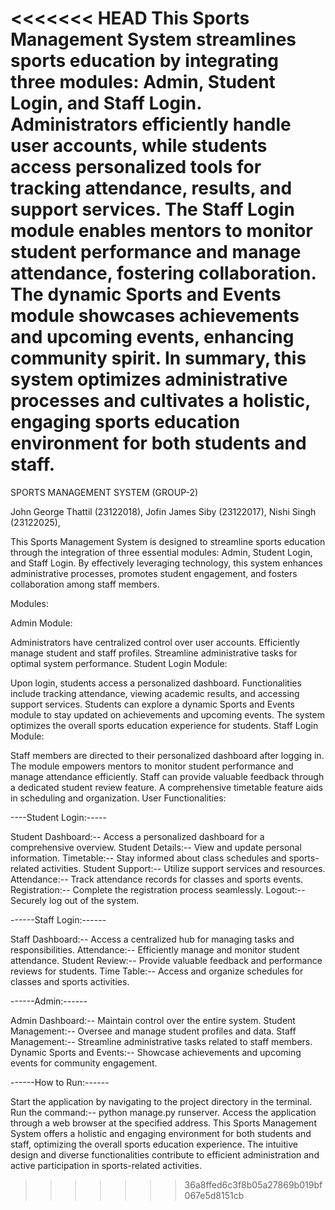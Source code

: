 <<<<<<< HEAD
This Sports Management System streamlines sports education by integrating three modules:
Admin, Student Login, and Staff Login. Administrators efficiently handle user accounts, while
students access personalized tools for tracking attendance, results, and support services. The
Staff Login module enables mentors to monitor student performance and manage attendance,
fostering collaboration. The dynamic Sports and Events module showcases achievements and
upcoming events, enhancing community spirit. In summary, this system optimizes administrative
processes and cultivates a holistic, engaging sports education environment for both students and
staff.
=======
SPORTS MANAGEMENT SYSTEM (GROUP-2)

John George Thattil (23122018),
Jofin James Siby (23122017),
Nishi Singh (23122025),

This Sports Management System is designed to streamline sports education through the integration of three essential modules: Admin, Student Login, and Staff Login. By effectively leveraging technology, this system enhances administrative processes, promotes student engagement, and fosters collaboration among staff members.

Modules:

Admin Module:

Administrators have centralized control over user accounts.
Efficiently manage student and staff profiles.
Streamline administrative tasks for optimal system performance.
Student Login Module:

Upon login, students access a personalized dashboard.
Functionalities include tracking attendance, viewing academic results, and accessing support services.
Students can explore a dynamic Sports and Events module to stay updated on achievements and upcoming events.
The system optimizes the overall sports education experience for students.
Staff Login Module:

Staff members are directed to their personalized dashboard after logging in.
The module empowers mentors to monitor student performance and manage attendance efficiently.
Staff can provide valuable feedback through a dedicated student review feature.
A comprehensive timetable feature aids in scheduling and organization.
User Functionalities:

----Student Login:-----

Student Dashboard:-- Access a personalized dashboard for a comprehensive overview.
Student Details:-- View and update personal information.
Timetable:-- Stay informed about class schedules and sports-related activities.
Student Support:-- Utilize support services and resources.
Attendance:-- Track attendance records for classes and sports events.
Registration:-- Complete the registration process seamlessly.
Logout:-- Securely log out of the system.

------Staff Login:------

Staff Dashboard:-- Access a centralized hub for managing tasks and responsibilities.
Attendance:-- Efficiently manage and monitor student attendance.
Student Review:-- Provide valuable feedback and performance reviews for students.
Time Table:-- Access and organize schedules for classes and sports activities.

------Admin:------

Admin Dashboard:-- Maintain control over the entire system.
Student Management:-- Oversee and manage student profiles and data.
Staff Management:-- Streamline administrative tasks related to staff members.
Dynamic Sports and Events:-- Showcase achievements and upcoming events for community engagement.

------How to Run:------

Start the application by navigating to the project directory in the terminal.
Run the command:-- python manage.py runserver.
Access the application through a web browser at the specified address.
This Sports Management System offers a holistic and engaging environment for both students and staff, optimizing the overall sports education experience. The intuitive design and diverse functionalities contribute to efficient administration and active participation in sports-related activities.
>>>>>>> 36a8ffed6c3f8b05a27869b019bf067e5d8151cb
